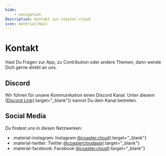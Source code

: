 ```yaml
---
hide:
    - navigation
Description: Kontakt zur coaster.cloud
icon: material/mail
---
```

# Kontakt

Hast Du Fragen zur App, zu Contribution oder andere Themen, dann wende Dich gerne direkt an uns.

## Discord

Wir führen für unsere Kommunikation einen Discord Kanal. Unter diesem ([Discord Link](https://discord.gg/v6sGGxKJ4J){:target="_blank"}) kannst Du dem Kanal beitreten.

## Social Media

Du findest uns in diesen Netzwerken:

- :material-instagram: Instagram [@coaster.cloud](https://www.instagram.com/coaster.cloud/){:target="_blank"}
- :material-twitter: Twitter [@coastercloudapp](https://twitter.com/coastercloudapp){:target="_blank"}
- :material-facebook: Facebook [@coaster.cloud](https://www.facebook.com/coaster.cloud){:target="_blank"}
